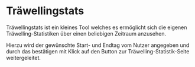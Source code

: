 # Träwellingstats

<p>Träwellingstats ist ein kleines Tool welches es ermöglicht sich die eigenen Träwelling-Statistiken über einen beliebigen Zeitraum anzusehen.</p>

<p>Hierzu wird der gewünschte Start- und Endtag vom Nutzer angegeben und durch das bestätigen mit Klick auf den Button zur Träwelling-Statistik-Seite weitergeleitet.</p>
